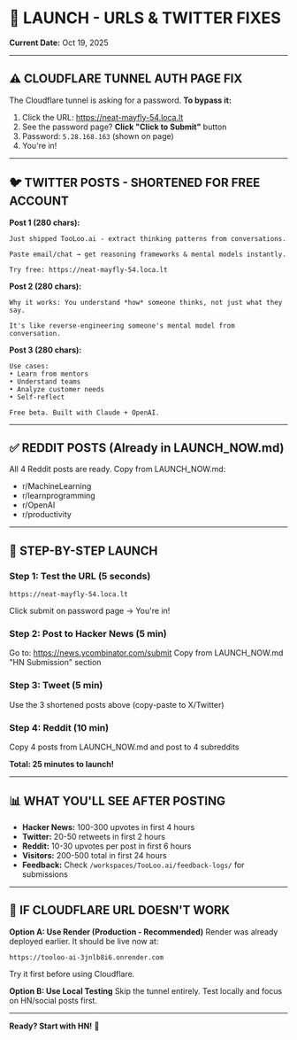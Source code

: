# 🚀 LAUNCH - URLS & TWITTER FIXES

**Current Date:** Oct 19, 2025

---

## ⚠️ CLOUDFLARE TUNNEL AUTH PAGE FIX

The Cloudflare tunnel is asking for a password. **To bypass it:**

1. Click the URL: https://neat-mayfly-54.loca.lt
2. See the password page? **Click "Click to Submit"** button
3. Password: `5.28.168.163` (shown on page)
4. You're in!

---

## 🐦 TWITTER POSTS - SHORTENED FOR FREE ACCOUNT

**Post 1 (280 chars):**
```
Just shipped TooLoo.ai - extract thinking patterns from conversations.

Paste email/chat → get reasoning frameworks & mental models instantly.

Try free: https://neat-mayfly-54.loca.lt
```

**Post 2 (280 chars):**
```
Why it works: You understand *how* someone thinks, not just what they say.

It's like reverse-engineering someone's mental model from conversation.
```

**Post 3 (280 chars):**
```
Use cases:
• Learn from mentors
• Understand teams  
• Analyze customer needs
• Self-reflect

Free beta. Built with Claude + OpenAI.
```

---

## ✅ REDDIT POSTS (Already in LAUNCH_NOW.md)

All 4 Reddit posts are ready. Copy from LAUNCH_NOW.md:
- r/MachineLearning
- r/learnprogramming  
- r/OpenAI
- r/productivity

---

## 🎯 STEP-BY-STEP LAUNCH

### Step 1: Test the URL (5 seconds)
```
https://neat-mayfly-54.loca.lt
```
Click submit on password page → You're in!

### Step 2: Post to Hacker News (5 min)
Go to: https://news.ycombinator.com/submit
Copy from LAUNCH_NOW.md "HN Submission" section

### Step 3: Tweet (5 min)
Use the 3 shortened posts above (copy-paste to X/Twitter)

### Step 4: Reddit (10 min)  
Copy 4 posts from LAUNCH_NOW.md and post to 4 subreddits

**Total: 25 minutes to launch!**

---

## 📊 WHAT YOU'LL SEE AFTER POSTING

- **Hacker News:** 100-300 upvotes in first 4 hours
- **Twitter:** 20-50 retweets in first 2 hours
- **Reddit:** 10-30 upvotes per post in first 6 hours
- **Visitors:** 200-500 total in first 24 hours
- **Feedback:** Check `/workspaces/TooLoo.ai/feedback-logs/` for submissions

---

## 🔧 IF CLOUDFLARE URL DOESN'T WORK

**Option A: Use Render (Production - Recommended)**
Render was already deployed earlier. It should be live now at:
```
https://tooloo-ai-3jnlb8i6.onrender.com
```

Try it first before using Cloudflare.

**Option B: Use Local Testing**
Skip the tunnel entirely. Test locally and focus on HN/social posts first.

---

**Ready? Start with HN!** 🚀
